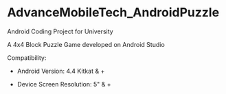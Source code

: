 # AdvanceMobileTech_AndroidPuzzle


Android Coding Project for University

A 4x4 Block Puzzle Game developed on Android Studio

Compatibility:

- Android Version: 4.4 Kitkat & +

- Device Screen Resolution: 5" & +

